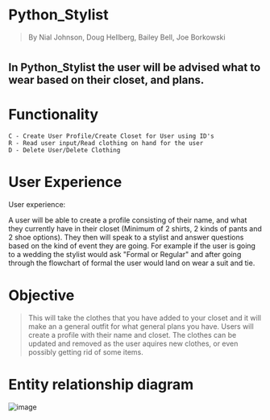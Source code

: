 # Python_Stylist
> By Nial Johnson, Doug Hellberg, Bailey Bell, Joe Borkowski
#
## In Python_Stylist the user will be advised what to wear based on their closet, and plans.

# Functionality

    C - Create User Profile/Create Closet for User using ID's
    R - Read user input/Read clothing on hand for the user
    D - Delete User/Delete Clothing



# User Experience
User experience:

A user will be able to create a profile consisting of their name, and what they currently have in their closet (Minimum of 2 shirts, 2 kinds of pants and 2 shoe options). They then will speak to a stylist and answer questions based on the kind of event they are going. For example if the user is going to a wedding the stylist would ask "Formal or Regular" and after going through the flowchart of formal the user would land on wear a suit and tie. 

# Objective

> This will take the clothes that you have added to your closet and it will make an a general outfit for what general plans you have. Users will create a profile with their name and closet. The clothes can be updated and removed as the user aquires new clothes, or even possibly getting rid of some items.



# Entity relationship diagram 
![image](https://github.com/nj707/phase-3-project/assets/137824532/c4beebee-d5df-4c7f-819d-64600bf22a55)




